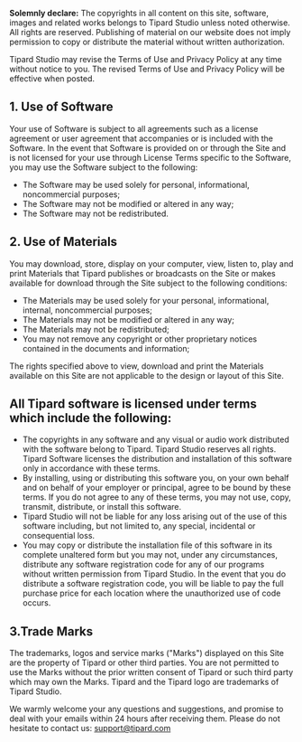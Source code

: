 **Solemnly declare:** The copyrights in all content on this site, software, images and related works belongs to Tipard Studio unless noted otherwise. All rights are reserved. Publishing of material on our website does not imply permission to copy or distribute the material without written authorization.

Tipard Studio may revise the Terms of Use and Privacy Policy at any time without notice to you. The revised Terms of Use and Privacy Policy will be effective when posted.

1\. Use of Software
-------------------

Your use of Software is subject to all agreements such as a license agreement or user agreement that accompanies or is included with the Software. In the event that Software is provided on or through the Site and is not licensed for your use through License Terms specific to the Software, you may use the Software subject to the following:

* The Software may be used solely for personal, informational, noncommercial purposes;
* The Software may not be modified or altered in any way;
* The Software may not be redistributed.

2\. Use of Materials
--------------------

You may download, store, display on your computer, view, listen to, play and print Materials that Tipard publishes or broadcasts on the Site or makes available for download through the Site subject to the following conditions:

* The Materials may be used solely for your personal, informational, internal, noncommercial purposes;
* The Materials may not be modified or altered in any way;
* The Materials may not be redistributed;
* You may not remove any copyright or other proprietary notices contained in the documents and information;

The rights specified above to view, download and print the Materials available on this Site are not applicable to the design or layout of this Site.

All Tipard software is licensed under terms which include the following:
------------------------------------------------------------------------

* The copyrights in any software and any visual or audio work distributed with the software belong to Tipard. Tipard Studio reserves all rights. Tipard Software licenses the distribution and installation of this software only in accordance with these terms.
* By installing, using or distributing this software you, on your own behalf and on behalf of your employer or principal, agree to be bound by these terms. If you do not agree to any of these terms, you may not use, copy, transmit, distribute, or install this software.
* Tipard Studio will not be liable for any loss arising out of the use of this software including, but not limited to, any special, incidental or consequential loss.
* You may copy or distribute the installation file of this software in its complete unaltered form but you may not, under any circumstances, distribute any software registration code for any of our programs without written permission from Tipard Studio. In the event that you do distribute a software registration code, you will be liable to pay the full purchase price for each location where the unauthorized use of code occurs.

3.Trade Marks
-------------

The trademarks, logos and service marks ("Marks") displayed on this Site are the property of Tipard or other third parties. You are not permitted to use the Marks without the prior written consent of Tipard or such third party which may own the Marks. Tipard and the Tipard logo are trademarks of Tipard Studio.

We warmly welcome your any questions and suggestions, and promise to deal with your emails within 24 hours after receiving them. Please do not hesitate to contact us: [support@tipard.com](mailto:support@tipard.com)